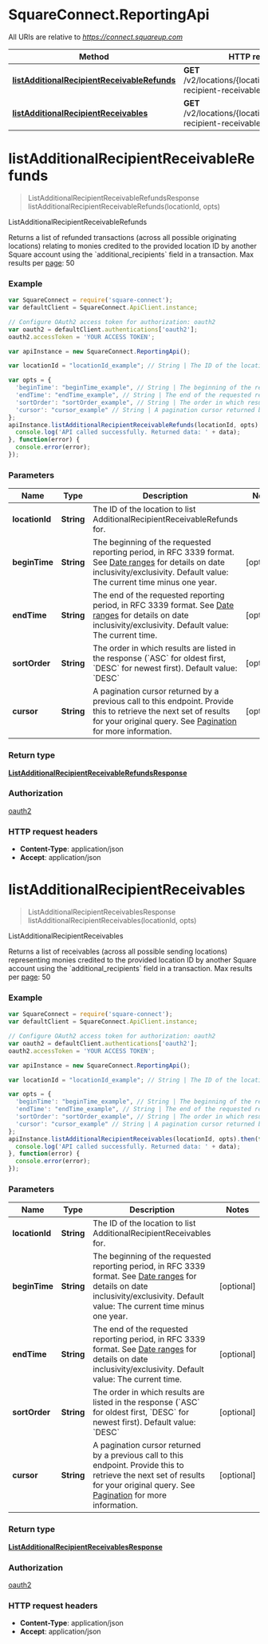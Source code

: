 # SquareConnect.ReportingApi

All URIs are relative to *https://connect.squareup.com*

Method | HTTP request | Description
------------- | ------------- | -------------
[**listAdditionalRecipientReceivableRefunds**](ReportingApi.md#listAdditionalRecipientReceivableRefunds) | **GET** /v2/locations/{location_id}/additional-recipient-receivable-refunds | ListAdditionalRecipientReceivableRefunds
[**listAdditionalRecipientReceivables**](ReportingApi.md#listAdditionalRecipientReceivables) | **GET** /v2/locations/{location_id}/additional-recipient-receivables | ListAdditionalRecipientReceivables


<a name="listAdditionalRecipientReceivableRefunds"></a>
# **listAdditionalRecipientReceivableRefunds**
> ListAdditionalRecipientReceivableRefundsResponse listAdditionalRecipientReceivableRefunds(locationId, opts)

ListAdditionalRecipientReceivableRefunds

Returns a list of refunded transactions (across all possible originating locations) relating to monies credited to the provided location ID by another Square account using the &#x60;additional_recipients&#x60; field in a transaction.  Max results per [page](#paginatingresults): 50

### Example
```javascript
var SquareConnect = require('square-connect');
var defaultClient = SquareConnect.ApiClient.instance;

// Configure OAuth2 access token for authorization: oauth2
var oauth2 = defaultClient.authentications['oauth2'];
oauth2.accessToken = 'YOUR ACCESS TOKEN';

var apiInstance = new SquareConnect.ReportingApi();

var locationId = "locationId_example"; // String | The ID of the location to list AdditionalRecipientReceivableRefunds for.

var opts = { 
  'beginTime': "beginTime_example", // String | The beginning of the requested reporting period, in RFC 3339 format.  See [Date ranges](#dateranges) for details on date inclusivity/exclusivity.  Default value: The current time minus one year.
  'endTime': "endTime_example", // String | The end of the requested reporting period, in RFC 3339 format.  See [Date ranges](#dateranges) for details on date inclusivity/exclusivity.  Default value: The current time.
  'sortOrder': "sortOrder_example", // String | The order in which results are listed in the response (`ASC` for oldest first, `DESC` for newest first).  Default value: `DESC`
  'cursor': "cursor_example" // String | A pagination cursor returned by a previous call to this endpoint. Provide this to retrieve the next set of results for your original query.  See [Pagination](/basics/api101/pagination) for more information.
};
apiInstance.listAdditionalRecipientReceivableRefunds(locationId, opts).then(function(data) {
  console.log('API called successfully. Returned data: ' + data);
}, function(error) {
  console.error(error);
});

```

### Parameters

Name | Type | Description  | Notes
------------- | ------------- | ------------- | -------------
 **locationId** | **String**| The ID of the location to list AdditionalRecipientReceivableRefunds for. | 
 **beginTime** | **String**| The beginning of the requested reporting period, in RFC 3339 format.  See [Date ranges](#dateranges) for details on date inclusivity/exclusivity.  Default value: The current time minus one year. | [optional] 
 **endTime** | **String**| The end of the requested reporting period, in RFC 3339 format.  See [Date ranges](#dateranges) for details on date inclusivity/exclusivity.  Default value: The current time. | [optional] 
 **sortOrder** | **String**| The order in which results are listed in the response (&#x60;ASC&#x60; for oldest first, &#x60;DESC&#x60; for newest first).  Default value: &#x60;DESC&#x60; | [optional] 
 **cursor** | **String**| A pagination cursor returned by a previous call to this endpoint. Provide this to retrieve the next set of results for your original query.  See [Pagination](/basics/api101/pagination) for more information. | [optional] 

### Return type

[**ListAdditionalRecipientReceivableRefundsResponse**](ListAdditionalRecipientReceivableRefundsResponse.md)

### Authorization

[oauth2](../README.md#oauth2)

### HTTP request headers

 - **Content-Type**: application/json
 - **Accept**: application/json

<a name="listAdditionalRecipientReceivables"></a>
# **listAdditionalRecipientReceivables**
> ListAdditionalRecipientReceivablesResponse listAdditionalRecipientReceivables(locationId, opts)

ListAdditionalRecipientReceivables

Returns a list of receivables (across all possible sending locations) representing monies credited to the provided location ID by another Square account using the &#x60;additional_recipients&#x60; field in a transaction.  Max results per [page](#paginatingresults): 50

### Example
```javascript
var SquareConnect = require('square-connect');
var defaultClient = SquareConnect.ApiClient.instance;

// Configure OAuth2 access token for authorization: oauth2
var oauth2 = defaultClient.authentications['oauth2'];
oauth2.accessToken = 'YOUR ACCESS TOKEN';

var apiInstance = new SquareConnect.ReportingApi();

var locationId = "locationId_example"; // String | The ID of the location to list AdditionalRecipientReceivables for.

var opts = { 
  'beginTime': "beginTime_example", // String | The beginning of the requested reporting period, in RFC 3339 format.  See [Date ranges](#dateranges) for details on date inclusivity/exclusivity.  Default value: The current time minus one year.
  'endTime': "endTime_example", // String | The end of the requested reporting period, in RFC 3339 format.  See [Date ranges](#dateranges) for details on date inclusivity/exclusivity.  Default value: The current time.
  'sortOrder': "sortOrder_example", // String | The order in which results are listed in the response (`ASC` for oldest first, `DESC` for newest first).  Default value: `DESC`
  'cursor': "cursor_example" // String | A pagination cursor returned by a previous call to this endpoint. Provide this to retrieve the next set of results for your original query.  See [Pagination](/basics/api101/pagination) for more information.
};
apiInstance.listAdditionalRecipientReceivables(locationId, opts).then(function(data) {
  console.log('API called successfully. Returned data: ' + data);
}, function(error) {
  console.error(error);
});

```

### Parameters

Name | Type | Description  | Notes
------------- | ------------- | ------------- | -------------
 **locationId** | **String**| The ID of the location to list AdditionalRecipientReceivables for. | 
 **beginTime** | **String**| The beginning of the requested reporting period, in RFC 3339 format.  See [Date ranges](#dateranges) for details on date inclusivity/exclusivity.  Default value: The current time minus one year. | [optional] 
 **endTime** | **String**| The end of the requested reporting period, in RFC 3339 format.  See [Date ranges](#dateranges) for details on date inclusivity/exclusivity.  Default value: The current time. | [optional] 
 **sortOrder** | **String**| The order in which results are listed in the response (&#x60;ASC&#x60; for oldest first, &#x60;DESC&#x60; for newest first).  Default value: &#x60;DESC&#x60; | [optional] 
 **cursor** | **String**| A pagination cursor returned by a previous call to this endpoint. Provide this to retrieve the next set of results for your original query.  See [Pagination](/basics/api101/pagination) for more information. | [optional] 

### Return type

[**ListAdditionalRecipientReceivablesResponse**](ListAdditionalRecipientReceivablesResponse.md)

### Authorization

[oauth2](../README.md#oauth2)

### HTTP request headers

 - **Content-Type**: application/json
 - **Accept**: application/json

